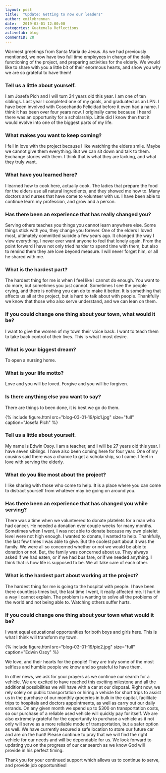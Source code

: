 ```yaml
---
layout: post
title:  "Update: Getting to now our leaders"
author: emilybrennan
date:   2019-03-01 12:00:00
categories: Guatemala Reflections
activetab: blog
commentID: 28
---
```


Warmest greetings from Santa Maria de Jesus. As we had previously mentioned, we now have two full time employees in charge of the daily functioning of the project, and preparing activities for the elderly. We would like to share with you a little bit of their enormous hearts, and show you why we are so grateful to have them!

### Tell us a little about yourself.

I am Josefa Pich and I will turn 24 years old this year. I am one of ten siblings. Last year I completed one of my goals, and graduated as an LPN. I have been involved with Cosechando Felicidad before it even had a name. I think it has been over four years now. I originally came because I heard there was an opportunity for a scholarship. Little did I know then that it would evolve into one of the biggest parts of my life.

### What makes you want to keep coming? 

I fell in love with the project because I like watching the elders smile. Maybe we cannot give them everything. But we can sit down and talk to them. Exchange stories with them. I think that is what they are lacking, and what they truly want. 

### What have you learned here?

I learned how to cook here, actually cook. The ladies that prepare the food for the elders use all natural ingredients, and they showed me how to. Many doctors and nurses that have come to volunteer with us. I have been able to continue learn my profession, and grow and a person.

### Has there been an experience that has really changed you?

Serving others teaches you things you cannot learn anywhere else. Some things stick with you, they change you forever. One of the elders I loved most, ultimately committed suicide a few years ago. It changed the way I view everything. I never ever want anyone to feel that lonely again. From the point forward I have not only tried harder to spend time with them, but also to remind them they are love beyond measure.  I will never forget him, or all he shared with me. 
### What is the hardest part?
The hardest thing for me is when I feel like I cannot do enough. You want to do more, but sometimes you just cannot. Sometimes I see the people crying, and there is nothing you can do to make it better. It is something that affects us all at the project, but is hard to talk about with people. Thankfully we know that those who also serve understand, and we can lean on them. 

### If you could change one thing about your town, what would it be?

I want to give the women of my town their voice back. I want to teach them to take back control of their lives. This is what I most desire.
### What is your biggest dream?

To open a nursing home.

### What is your life motto?

Love and you will be loved. Forgive and you will be forgiven.

### Is there anything else you want to say? 

There are things to been done, it is best we go do them. 

{% include figure.html src="blog-03-01-19/pic1.jpg" size="full" caption="Josefa Pich" %}

### Tell us a little about yourself.

My name is Edwin Osoy. I am a teacher, and I will be 27 years old this year. I have seven siblings. I have also been coming here for four year. One of my cousins said there was a chance to get a scholarship, so I came. I feel in love with serving the elderly.

### What do you like most about the project? 

I like sharing with those who come to help. It is a place where you can come to distract yourself from whatever may be going on around you.

### Has there been an experience that has changed you while serving?

There was a time when we volunteered to donate platelets for a man who had cancer. He needed a donation ever couple weeks for many months.  Sometimes when I went, I was not able to donate because my own platelet level were not high enough. I wanted to donate, I wanted to help. Thankfully, the last few times I was able to give. But the coolest part about it was the family. We were all so concerned whether or not we would be able to donation or not. But, the family was concerned about us. They always asked if we had eaten, or if we had bus fare, or if we needed anything. I think that is how life is supposed to be. We all take care of each other.

### What is the hardest part about working at the project?

The hardest thing for me is going to the hospital with people. I have been there countless times but, the last time I went, it really affected me. It hurt in a way I cannot explain. The problem is wanting to solve all the problems of the world and not being able to. Watching others suffer hurts. 

### If you could change one thing about your town what would it be?

I want equal educational opportunities for both boys and girls here. This is what I think will transform my town.

{% include figure.html src="blog-03-01-19/pic2.jpg" size="full" caption="Edwin Osoy" %}

We love, and their hearts for the people! They are truly some of the most selfless and humble people we know and so grateful to have them. 

In other news, we ask for your prayers as we continue our search for a vehicle. We are excited to have reached this exciting milestone and all the additional possibilities we will have with a car at our disposal. Right now, we rely solely on public transportation or hiring a vehicle for short trips to assist us in the purchase of our monthly groceries in bulk in the capital, facilitate trips to hospitals and doctors appointments, as well as carry out our daily errands. On any given month we spend up to $300 on transportation costs, so our purchase of a reliable used vehicle will quickly pay for itself. We are also extremely grateful for the opportunity to purchase a vehicle as it not only will serve as a more reliable mode of transportation, but a safer option as well. We have currently secured a safe location to store our future car and are on the hunt! Please continue to pray that we will find the right vehicle for our needs and will be dependable for us. We look forward to updating you on the progress of our car search as we know God will provide in his perfect timing. 

Thank you for your continued support which allows us to continue to serve, and provide job opportunities! 
